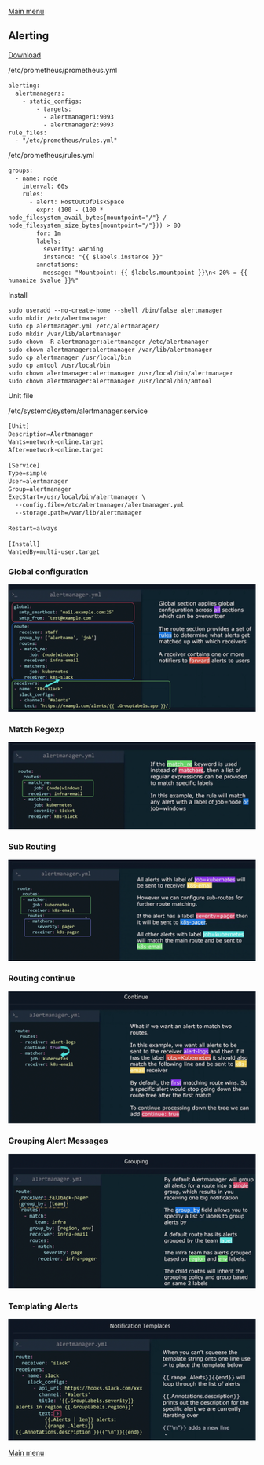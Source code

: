 [Main menu](../README.md)

## Alerting

[Download](https://prometheus.io/download/)

/etc/prometheus/prometheus.yml
```
alerting:
  alertmanagers:
    - static_configs:
        - targets:
          - alertmanager1:9093
          - alertmanager2:9093
rule_files:
  - "/etc/prometheus/rules.yml"
```
/etc/prometheus/rules.yml
```
groups:
  - name: node
    interval: 60s
    rules:
      - alert: HostOutOfDiskSpace
        expr: (100 - (100 * node_filesystem_avail_bytes{mountpoint="/"} / node_filesystem_size_bytes{mountpoint="/"})) > 80
        for: 1m
        labels:
          severity: warning
          instance: "{{ $labels.instance }}"
        annotations:
          message: "Mountpoint: {{ $labels.mountpoint }}\n< 20% = {{ humanize $value }}%"
```
Install
```
sudo useradd --no-create-home --shell /bin/false alertmanager
sudo mkdir /etc/alertmanager
sudo cp alertmanager.yml /etc/alertmanager/
sudo mkdir /var/lib/alertmanager
sudo chown -R alertmanager:alertmanager /etc/alertmanager
sudo chown alertmanager:alertmanager /var/lib/alertmanager
sudo cp alertmanager /usr/local/bin
sudo cp amtool /usr/local/bin
sudo chown alertmanager:alertmanager /usr/local/bin/alertmanager
sudo chown alertmanager:alertmanager /usr/local/bin/amtool
```
Unit file 

/etc/systemd/system/alertmanager.service
```
[Unit]
Description=Alertmanager
Wants=network-online.target
After=network-online.target

[Service]
Type=simple
User=alertmanager
Group=alertmanager
ExecStart=/usr/local/bin/alertmanager \
  --config.file=/etc/alertmanager/alertmanager.yml
  --storage.path=/var/lib/alertmanager

Restart=always

[Install]
WantedBy=multi-user.target
```
### Global configuration

![Global configuration](../images/image_global_config_alertmanager.png)

### Match Regexp

![Match Regexp](../images/image_alertmanager_match_reg.png)

### Sub Routing

![Sub Routing](../images/image_alert_sub_routing.png)

### Routing continue

![Routing continue](../images/image_alert_routing_continue.png)

### Grouping Alert Messages

![Grouping Alert Messages](../images/image_alert_grouping.png)

### Templating Alerts

![Templating Alerts](../images/image_alert_template.png)



[Main menu](../README.md)